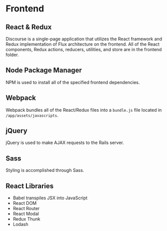 # Frontend

## React & Redux
  Discourse is a single-page application that utilizes the React framework and Redux implementation of Flux architecture on the frontend. All of the React components, Redux actions, reducers, utilities, and store are in the frontend folder.

## Node Package Manager
  NPM is used to install all of the specified frontend dependencies.

## Webpack
  Webpack bundles all of the React/Redux files into a `bundle.js` file located in `/app/assets/javascripts`.

## jQuery
  jQuery is used to make AJAX requests to the Rails server.

## Sass
  Styling is accomplished through Sass.

## React Libraries
  * Babel transpiles JSX into JavaScript
  * React DOM
  * React Router
  * React Modal
  * Redux Thunk
  * Lodash
